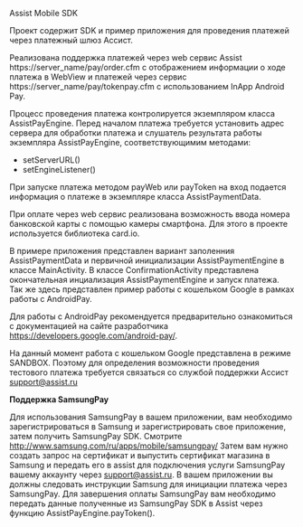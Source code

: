 Assist Mobile SDK

Проект содержит SDK и пример приложения для проведения платежей через платежный шлюз Ассист.

Реализована поддержка платежей через web сервис Assist https://server_name/pay/order.cfm 
с отображением информации о ходе платежа в WebView и платежей через сервис https://server_name/pay/tokenpay.cfm
с использованием InApp Android Pay.

Процесс проведения платежа контролируется экземпляром класса AssistPayEngine.
Перед началом платежа требуется установить адрес сервера для обработки платежа и
слушатель результата работы экземпляра AssistPayEngine, соответствующимим методами:
 - setServerURL()
 - setEngineListener()

При запуске платежа методом payWeb или payToken на вход подается информация о платеже в экземпляре класса AssistPaymentData.

При оплате через web сервис реализована возможность ввода номера банковской карты с помощью камеры смартфона.
Для этого в проекте используется библиотека card.io.

В примере приложения представлен вариант заполенния AssistPaymentData и 
первичной инициализации AssistPaymentEngine в классе MainActivity.
В класcе ConfirmationActivity представлена окончательная инциализация AssistPaymentEngine и запуск платежа.
Так же здесь представлен пример работы с кошельком Google в рамках работы с AndroidPay.

Для работы с AndroidPay рекомендуется предварительно ознакомиться с документацией на сайте разработчика
https://developers.google.com/android-pay/.

На данный момент работа с кошельком Google представлена в режиме SANDBOX.
Поэтому для определения возможности проведения тестового платежа требуется связаться
со службой поддержки Ассист support@assist.ru

**Поддержка SamsungPay**

Для использования SamsungPay в вашем приложении, вам необходимо зарегистрироваться в Samsung и зарегистрировать свое приложение, затем получить SamsungPay SDK. Смотрите http://www.samsung.com/ru/apps/mobile/samsungpay/
Затем вам нужно создать запрос на сертификат и выпустить сертификат магазина в Samsung и передать его в assist для подключения услуги SamsungPay вашему аккаунту через support@assist.ru.
В вашем приложении вы должны следовать инструкции Samsung для инициации платежа через SamsungPay.
Для завершения оплаты SamsungPay вам необходимо передать данные полученные из SamsungPay SDK в Assist через функцию  AssistPayEngine.payToken().
